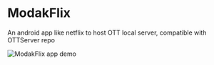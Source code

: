 # ModakFlix
 An android app like netflix to host OTT local server, compatible with OTTServer repo


![ModakFlix app demo](demo/demo.gif)



